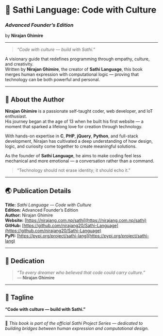 

# 🌸 **Sathi Language: Code with Culture**  
### *Advanced Founder’s Edition*  
by **Nirajan Ghimire**

---

> *“Code with culture — build with Sathi.”*

A visionary guide that redefines programming through empathy, culture, and creativity.  
Written by **Nirajan Ghimire**, the creator of **Sathi Language**, this book merges human expression with computational logic — proving that technology can be both powerful and personal.

---

## 🧠 About the Author

**Nirajan Ghimire** is a passionate self-taught coder, web developer, and IoT enthusiast.  
His journey began at the age of 13 when he built his first website — a moment that sparked a lifelong love for creation through technology.  

With hands-on expertise in **C**, **PHP**, **jQuery**, **Python**, and full-stack development, Nirajan has cultivated a deep understanding of how design, logic, and curiosity come together to create meaningful solutions.  

As the founder of **Sathi Language**, he aims to make coding feel less mechanical and more emotional — a conversation rather than a command.

> “Technology should not erase identity; it should echo it.”

---

## 🌏 Publication Details

**Title:** *Sathi Language — Code with Culture*  
**Edition:** Advanced Founder’s Edition  
**Author:** Nirajan Ghimire  
**Website:** [https://nirajang.com.np/sathi](https://nirajang.com.np/sathi)  
**GitHub:** [https://github.com/nirajang20/Sathi-Language](https://github.com/nirajang20/Sathi-Language)  
**PyPI:** [https://pypi.org/project/sathi-lang](https://pypi.org/project/sathi-lang)

---

## 💬 Dedication

> *“To every dreamer who believed that code could carry culture.”*  
> — **Nirajan Ghimire**

---

## 🌟 Tagline

**“Code with culture — build with Sathi.”**

---

📘 *This book is part of the official Sathi Project Series — dedicated to building bridges between human expression and computational design.*